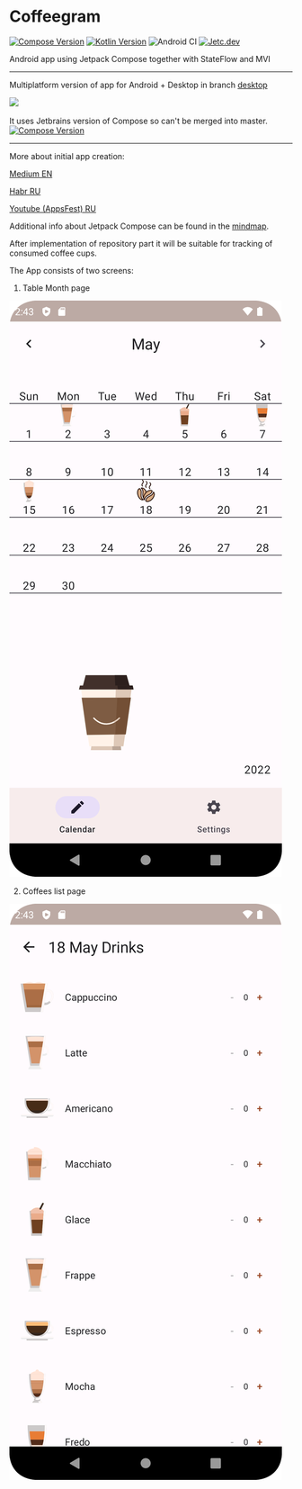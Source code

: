 # Coffeegram

[![Compose Version](https://img.shields.io/badge/Jetpack%20Compose-1.0.0--beta08-yellow)](https://developer.android.com/jetpack/compose)
[![Kotlin Version](https://img.shields.io/badge/Kotlin-1.5.10-blue.svg)](https://kotlinlang.org)
![Android CI](https://github.com/phansier/Coffeegram/workflows/Android%20CI/badge.svg?branch=master)
[![Jetc.dev](https://img.shields.io/badge/jetc.dev-25-blue)](https://jetc.dev/issues/025.html)

Android app using Jetpack Compose together with StateFlow and MVI

---

Multiplatform version of app for Android + Desktop in branch [desktop](https://github.com/phansier/Coffeegram/tree/desktop)

![](images/desktop.png)

It uses Jetbrains version of Compose so can't be merged into master.
[![Compose Version](https://img.shields.io/badge/JetBrains%20Compose-0.4.0-yellow)](https://github.com/JetBrains/compose-jb)

---


More about initial app creation:

[Medium EN](https://proandroiddev.com/change-my-mind-or-android-development-transformation-to-jetpack-compose-coroutines-e719a342cc52)

[Habr RU](https://habr.com/ru/company/kaspersky/blog/513364/)

[Youtube (AppsFest) RU](https://youtu.be/CuCV-SGUuCQ/)

Additional info about Jetpack Compose can be found in the [mindmap](mindmap.md).

After implementation of repository part it will be suitable for tracking of consumed coffee cups.

The App consists of two screens:
1) Table Month page

![](images/month_table.png)

2) Coffees list page

![](images/coffee_list.png)
